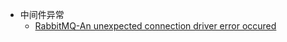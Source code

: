 - 中间件异常
    - [RabbitMQ-An unexpected connection driver error occured](/md/Exception/middleware/rabbitMQ/AnUnexpectedConnectionDriverErrorOccured.md)